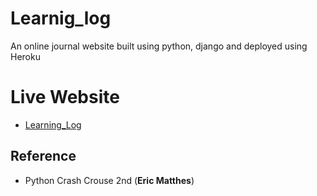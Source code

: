 # Learnig_log
An online journal website built using python, django and deployed using Heroku

# Live Website
 - [Learning_Log](https://learning-log-journal.herokuapp.com/)

## Reference
 - Python Crash Crouse 2nd (**Eric Matthes**)
